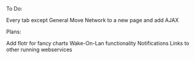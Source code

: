 To Do:

Every tab except General
Move Network to a new page and add AJAX

Plans:

Add flotr for fancy charts
Wake-On-Lan functionality
Notifications
Links to other running webservices
